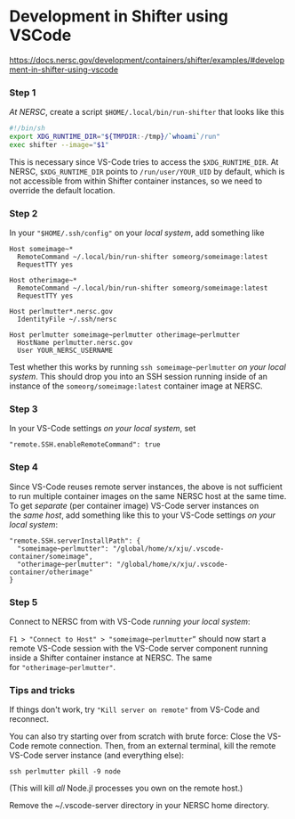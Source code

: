 # Development in Shifter using VSCode
https://docs.nersc.gov/development/containers/shifter/examples/#development-in-shifter-using-vscode

### Step 1
_At NERSC_, create a script `$HOME/.local/bin/run-shifter` that looks like this

```bash
#!/bin/sh 
export XDG_RUNTIME_DIR="${TMPDIR:-/tmp}/`whoami`/run" 
exec shifter --image="$1"
```

This is necessary since VS-Code tries to access the `$XDG_RUNTIME_DIR`. At NERSC, `$XDG_RUNTIME_DIR` points to `/run/user/YOUR_UID` by default, which is not accessible from within Shifter container instances, so we need to override the default location.

### Step 2

In your `"$HOME/.ssh/config"` on your _local system_, add something like

```config
Host someimage~*   
  RemoteCommand ~/.local/bin/run-shifter someorg/someimage:latest   
  RequestTTY yes  
  
Host otherimage~*   
  RemoteCommand ~/.local/bin/run-shifter someorg/someimage:latest   
  RequestTTY yes  
  
Host perlmutter*.nersc.gov   
  IdentityFile ~/.ssh/nersc  
  
Host perlmutter someimage~perlmutter otherimage~perlmutter   
  HostName perlmutter.nersc.gov   
  User YOUR_NERSC_USERNAME
```

Test whether this works by running `ssh someimage~perlmutter` _on your local system_. This should drop you into an SSH session running inside of an instance of the `someorg/someimage:latest` container image at NERSC.

### Step 3

In your VS-Code settings _on your local system_, set

`"remote.SSH.enableRemoteCommand": true`

### Step 4

Since VS-Code reuses remote server instances, the above is not sufficient to run multiple container images on the same NERSC host at the same time. To get _separate_ (per container image) VS-Code server instances on the _same host_, add something like this to your VS-Code settings _on your local system_:

```
"remote.SSH.serverInstallPath": {
  "someimage~perlmutter": "/global/home/x/xju/.vscode-container/someimage",
  "otherimage~perlmutter": "/global/home/x/xju/.vscode-container/otherimage" 
}
```

### Step 5

Connect to NERSC from with VS-Code _running your local system_:

`F1 > "Connect to Host" > "someimage~perlmutter”` should now start a remote VS-Code session with the VS-Code server component running inside a Shifter container instance at NERSC. The same for `"otherimage~perlmutter"`.

### Tips and tricks

If things don't work, try `"Kill server on remote"` from VS-Code and reconnect.

You can also try starting over from scratch with brute force: Close the VS-Code remote connection. Then, from an external terminal, kill the remote VS-Code server instance (and everything else):

`ssh perlmutter pkill -9 node`

(This will kill _all_ Node.jl processes you own on the remote host.)

Remove the ~/.vscode-server directory in your NERSC home directory.
